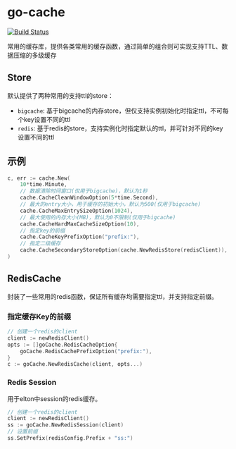 # go-cache

[![Build Status](https://github.com/vicanso/go-cache/workflows/Test/badge.svg)](https://github.com/vicanso/go-cache/actions)

常用的缓存库，提供各类常用的缓存函数，通过简单的组合则可实现支持TTL、数据压缩的多级缓存

## Store

默认提供了两种常用的支持ttl的store：

- `bigcache`: 基于bigcache的内存store，但仅支持实例初始化时指定ttl，不可每个key设置不同的ttl
- `redis`: 基于redis的store，支持实例化时指定默认的ttl，并可针对不同的key设置不同的ttl

## 示例

```go
c, err := cache.New(
    10*time.Minute,
    // 数据清除时间窗口(仅用于bigcache)，默认为1秒
    cache.CacheCleanWindowOption(5*time.Second),
    // 最大的entry大小，用于缓存的初始大小，默认为500(仅用于bigcache)
    cache.CacheMaxEntrySizeOption(1024),
    // 最大使用的内存大小(MB)，默认为0不限制(仅用于bigcache)
    cache.CacheHardMaxCacheSizeOption(10),
    // 指定key的前缀
    cache.CacheKeyPrefixOption("prefix:"),
    // 指定二级缓存
    cache.CacheSecondaryStoreOption(cache.NewRedisStore(redisClient)),
)
```

## RedisCache

封装了一些常用的redis函数，保证所有缓存均需要指定ttl，并支持指定前缀。


### 指定缓存Key的前缀
```go
// 创建一个redis的client
client := newRedisClient()
opts := []goCache.RedisCacheOption{
    goCache.RedisCachePrefixOption("prefix:"),
}
c := goCache.NewRedisCache(client, opts...)
```


### Redis Session

用于elton中session的redis缓存。

```go
// 创建一个redis的client
client := newRedisClient()
ss := goCache.NewRedisSession(client)
// 设置前缀
ss.SetPrefix(redisConfig.Prefix + "ss:")
```
